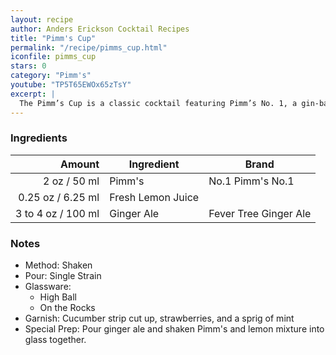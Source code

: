 ```yaml
---
layout: recipe
author: Anders Erickson Cocktail Recipes
title: "Pimm's Cup"
permalink: "/recipe/pimms_cup.html"
iconfile: pimms_cup
stars: 0
category: "Pimm's"
youtube: "TP5T65EWOx65zTsY"
excerpt: |
  The Pimm’s Cup is a classic cocktail featuring Pimm’s No. 1, a gin-based liqueur. Mix it with lemon and ginger ale for ultimate refreshment.
---
```


### Ingredients

|    Amount | Ingredient        | Brand                 |
| --------: | ----------------- | --------------------- |
|      2 oz / 50 ml | Pimm's            | No.1 Pimm's No.1      |
|   0.25 oz / 6.25 ml | Fresh Lemon Juice |
| 3 to 4 oz / 100 ml | Ginger Ale        | Fever Tree Ginger Ale |

### Notes

- Method: Shaken
- Pour: Single Strain
- Glassware:
  - High Ball
  - On the Rocks
- Garnish: Cucumber strip cut up, strawberries, and a sprig of mint
- Special Prep: Pour ginger ale and shaken Pimm's and lemon mixture into glass together.
